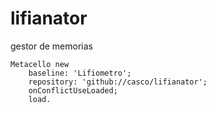 # lifianator
gestor de memorias

```
Metacello new
	baseline: 'Lifiometro';
	repository: 'github://casco/lifianator';
	onConflictUseLoaded;
	load.
  

